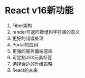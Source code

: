 # React v16新功能
1. Fiber架构
2. render可返回数组和字符串的意义
3. 更好的错误处理
4. Portal的应用
5. 更强的服务器端渲染
6. 可定制JSX元素标签
7. 选择合适的升级策略
8. React的未来